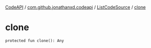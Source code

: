 [CodeAPI](../../index.md) / [com.github.jonathanxd.codeapi](../index.md) / [ListCodeSource](index.md) / [clone](.)

# clone

`protected fun clone(): Any`